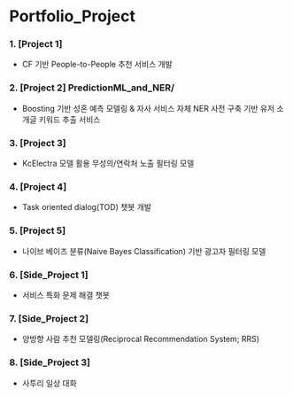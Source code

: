 # Portfolio_Project


### 1. [Project 1] 
  
  - CF 기반 People-to-People 추천 서비스 개발 

### 2. [Project 2] PredictionML_and_NER/
 
  - Boosting 기반 성혼 예측 모델링 & 자사 서비스 자체 NER 사전 구축 기반 유저 소개글 키워드 추출 서비스 

### 3. [Project 3] 

  -  KcElectra 모델 활용 무성의/연락처 노출 필터링 모델
  
### 4. [Project 4]

  - Task oriented dialog(TOD) 챗봇 개발
  

### 5. [Project 5]

  - 나이브 베이즈 분류(Naive Bayes Classification) 기반 광고자 필터링 모델
  
  
### 6. [Side_Project 1]

  - 서비스 특화 문제 해결 챗봇
  
  
### 7. [Side_Project 2]

  - 양방향 사람 추천 모델링(Reciprocal Recommendation System; RRS)


### 8. [Side_Project 3]

  - 사투리 일상 대화 
  
 
